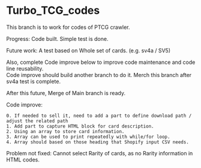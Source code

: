 # Turbo_TCG_codes

This branch is to work for codes of PTCG crawler.

Progress: Code built. Simple test is done. 

Future work: A test based on Whole set of cards. (e.g. sv4a / SV5)

Also, complete Code improve below to improve code maintenance and code line reusability.  
Code improve should build another branch to do it. 
Merch this branch after sv4a test is complete. 

After this future, Merge of Main branch is ready. 

Code improve:

    0. If needed to sell it, need to add a part to define download path / adjust the related path
    1. Add part to capture HTML block for card description.
    2. Using an array to store card information.
    3. Array can be used to print repeatedly with while/for loop. 
    4. Array should based on those heading that Shopify input CSV needs. 

Problem not fixed: Cannot select Rarity of cards, as no Rarity information in HTML codes. 